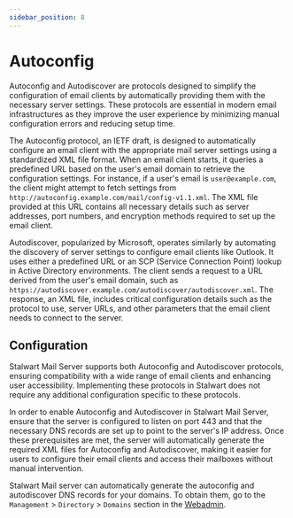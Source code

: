 ```yaml
---
sidebar_position: 8
---
```


# Autoconfig 

Autoconfig and Autodiscover are protocols designed to simplify the configuration of email clients by automatically providing them with the necessary server settings. These protocols are essential in modern email infrastructures as they improve the user experience by minimizing manual configuration errors and reducing setup time.

The Autoconfig protocol, an IETF draft, is designed to automatically configure an email client with the appropriate mail server settings using a standardized XML file format. When an email client starts, it queries a predefined URL based on the user's email domain to retrieve the configuration settings. For instance, if a user's email is `user@example.com`, the client might attempt to fetch settings from `http://autoconfig.example.com/mail/config-v1.1.xml`. The XML file provided at this URL contains all necessary details such as server addresses, port numbers, and encryption methods required to set up the email client.

Autodiscover, popularized by Microsoft, operates similarly by automating the discovery of server settings to configure email clients like Outlook. It uses either a predefined URL or an SCP (Service Connection Point) lookup in Active Directory environments. The client sends a request to a URL derived from the user's email domain, such as `https://autodiscover.example.com/autodiscover/autodiscover.xml`. The response, an XML file, includes critical configuration details such as the protocol to use, server URLs, and other parameters that the email client needs to connect to the server.

## Configuration

Stalwart Mail Server supports both Autoconfig and Autodiscover protocols, ensuring compatibility with a wide range of email clients and enhancing user accessibility. Implementing these protocols in Stalwart does not require any additional configuration specific to these protocols.

In order to enable Autoconfig and Autodiscover in Stalwart Mail Server, ensure that the server is configured to listen on port 443 and that the necessary DNS records are set up to point to the server's IP address. Once these prerequisites are met, the server will automatically generate the required XML files for Autoconfig and Autodiscover, making it easier for users to configure their email clients and access their mailboxes without manual intervention.

Stalwart Mail server can automatically generate the autoconfig and autodiscover DNS records for your domains. To obtain them, go to the `Management` > `Directory` > `Domains` section in the [Webadmin](/docs/management/webadmin/overview.md).
